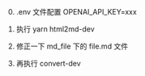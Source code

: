 0. .env 文件配置 OPENAI_API_KEY=xxx

1. 执行 yarn html2md-dev

2. 修正一下 md_file 下的 file.md 文件

3. 再执行 convert-dev

